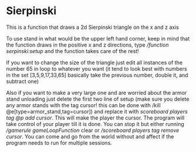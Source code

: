 <h1>Sierpinski</h1>
<p>This is a function that draws a 2d Sierpinski triangle on the x and z axis</p>
<p>To use stand in what would be the upper left hand corner, keep in mind that the function draws in the positive x and z directions, type <i>/function serpinski:setup</i> and the function takes care of the rest!</p>
<p>If you want to change the size of the triangle just edit all instances of the number 65 in loop to whatever you want (it tend to look best with numbers in the set [3,5,9,17,33,65] basically take the previous number, double it, and subtract one)</p>
<p>Also if you want to make a very large one and are worried about the armor stand unloading just delete the first two line of setup (make sure you delete any armor stands with the tag cursor! this can be done with /kill @e[type=armor_stand,tag=cursor]) and replace it with <i>scoreboard players tag @p add cursor</i>. This will make the player the cursor. The program will take control of your player till it is done. You can stop it but either running <i>/gamerule gameLoopFunction</i> clear or <i>/scoreboard players tag <playername> remove cursor</i>. You can come and go from the world without and affect if the program needs to run for multiple sessions.</p>